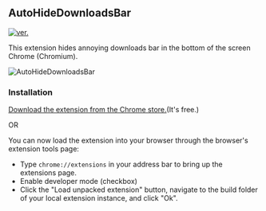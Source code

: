 ## AutoHideDownloadsBar
[![ver.](https://img.shields.io/chrome-web-store/v/gkmndgjgpolmikgnipipfekglbbgjcel.svg?style=flat-square)](#)

This extension hides annoying downloads bar in the bottom of the screen Chrome (Chromium).

![AutoHideDownloadsBar ](https://lh3.googleusercontent.com/sjAqUqJbt1n_b5q9u6LSz0zGkDdZi4HKW0zYceTTY9SAY7KGoyLfQ6w6yqsHueTEbF5ggehcKg=s640-h400-e365-rw)

### Installation
[Download the extension from the Chrome store.](https://chrome.google.com/webstore/detail/auto-hide-downloads-bar/gkmndgjgpolmikgnipipfekglbbgjcel)(It's free.)

OR 

You can now load the extension into your browser through the browser's extension tools page:
- Type `chrome://extensions` in your address bar to bring up the extensions page.
- Enable developer mode (checkbox)
- Click the "Load unpacked extension" button, navigate to the build folder of your local extension instance, and click "Ok".
